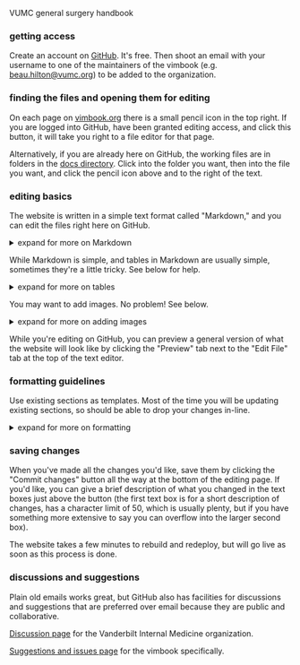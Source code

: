 
VUMC general surgery handbook

### getting access

Create an account on [GitHub](https://github.com/).
It's free.
Then shoot an email with your username to one of the maintainers of the vimbook (e.g. beau.hilton@vumc.org)
to be added to the organization.


### finding the files and opening them for editing

On each page on [vimbook.org](vimbook.beauhilton.com)
there is a small pencil icon in the top right.
If you are logged into GitHub,
have been granted editing access,
and click this button,
it will take you right to a file editor for that page.

Alternatively, if you are already here on GitHub,
the working files are in folders in the [docs directory](https://github.com/vanderbilt-internal-medicine/vimbook/tree/main/docs).
Click into the folder you want, then into the file you want,
and click the pencil icon above and to the right of the text.


### editing basics

The website is written in a simple text format called "Markdown,"
and you can edit the files right here on GitHub.

<details>
  <summary> expand for more on Markdown </summary>

---

Markdown is a very simple text format
that closely resembles the formatting
we tend to use in medical documentation.
E.g. a single '#' is used to denote a top-level header,
multiple '##' denote sub-headings,
'\-' are used to denote list items
(put a blank line before you start a new list,
or markdown will think you're just putting a hyphen into a sentence),
'\*' around things mark them as important.

The tool that builds the website will
convert this markup into prettier and uniform styles,
so you don't have to worry about getting the indentation or font just right.

Here's a [cheat sheet](https://www.markdownguide.org/cheat-sheet/)
for the main formatting options.

---

</details>

While Markdown is simple,
and tables in Markdown are usually simple,
sometimes they're a little tricky.
See below for help.

<details>
  <summary> expand for more on tables </summary>

---

If you have a simple table, use Markdown tables, described [here](https://www.markdownguide.org/extended-syntax/#tables).
(That link also contains a link to an [online tool](https://www.tablesgenerator.com/markdown_tables)
that makes the task much less tedious.)

If you have a complex table,
e.g. the [options for CAD evaluation](https://vimbook.beauhilton.com/cardiology/cardiology-chest-pain/#diagnostic-studies),
where the "Indications" column has cells that span several rows,
you may need to fall back to html tables,
which are a bit more complicated but by no means intractable.
Contact one of the maintainers.
If you can, make your table in Excel/Google Sheets/Word first (style it up how you like in one of those tools)
and send the file or link with your email.

If you're feeling intrepid,
you can make your html table yourself using this [online tool](https://www.tablesgenerator.com/html_tables),
which is a visual editor similar to Excel or Google Sheets,
with buttons for merging cells, etc.,
that will output the html table code.
It supports copy-paste from Excel/Sheets/Word.
(pro-tip: click the "Do not generate CSS" button)

---

</details>

You may want to add images. No problem! See below.

<details>
  <summary> expand for more on adding images</summary>

---

Below are some examples and best practices.

Here's a link for more on
[images in Markdown](https://www.markdownguide.org/basic-syntax/#images-1).

First, make sure you have the rights to the image
(i.e. you made it,
  it's protected under public domain or fair use,
  or you obtained rights from the appropriate source)

Then, the basic approach (add this line into your document):

`![cat](/docs/images/500.jpg)`

 Which will result in:

![cat](/docs/images/500.jpg)

The exclamation point is shorthand
that tells Markdown you would like to place an image here.

The brackets contain the "alt-text" for your image,
which is a brief description, useful for those with sight-related disability.
You can also see the alt-text if you hover your mouse over the image,
or long-press on a touch device.

Next you need to tell Markdown how to find the image file.

The image in the example lives in our repository,
in the "images" folder that lives under the "docs" folder.

All images should go here.

[Direct link to images folder](https://github.com/vanderbilt-internal-medicine/vimbook/tree/main/docs/images)

If you navigate to that folder,
you can drag and drop images from your file system,
or click the "+" button above and to the right of the list of files,
then "Upload files."

Give each image a descriptive name,
e.g. `parasternal-long.jpg` instead of just `image92.jpg`.
(`500.jpg` is 500 pixel image of a cute cat, included for testing).

A full example might look something like:

`![parasternal long view of cardiac ultrasound](../images/parasternal-long.jpg)`

**Important Note**

That `/docs/images/500.jpg` and `../images/parasternal-long.jpg`
business in the examples
tells the computer how to navigate your files and folders,
starting from wherever your current file is and going down into subfolders,
to find the file you want.

Because the section files for this book live in subfolders of `docs`,
you need to tell Markdown to go up to the main docs folder before looking
for the images folder. This is easy to do, but also easy to forget.

The parasternal-long example shows how to do it;
The `..` part is ancient computer shorthand for "go up one folder."

Since the images will always live in the same folder,
and the section files will always be in subfolders one level down from `docs`,
the most foolproof way to add a new image is to copy the whole parasternal-long example,
and only change the name of the image and the alt text.

---

</details>

While you're editing on GitHub,
you can preview a general version of what the website
will look like by clicking the "Preview" tab
next to the "Edit File" tab at the top of the text editor.

### formatting guidelines

Use existing sections as templates.
Most of the time you will be updating existing sections,
so should be able to drop your changes in-line.

<details>
  <summary> expand for more on formatting </summary>

---

File names: `subject-section.md`, e.g. `cardiology-acs.md`

Text formatting:

_rough example (adjusted to fit in this document):_

## topic du jour

Author-Name McGee, Author-Name ZcGee

---

### Background

in the beginning...

### Presentation

and then (s)he...

### Management

---

_end example._

Every section should start with a single '#',
which denotes a top-level header ("h1").
You can have no more than one section with a top-level header,
or the internal table of contents for each page will break.

Next put a blank line,
followed by the author name[s], in alphabetical order if more than one.

Then another blank line, and "---".
This will add a line before the text proper starts.

Most sections will have a single layer of subsections,
e.g. "Background", "Presentation", "Evaluation", "Management".
These should each be second-level headers, i.e. "##".

Sub-subsections (e.g. the "Management" subsection of ACS has sub-subsections for STEMI, NSTEMI, etc.) should each be third-level headers, i.e. "###".

You can use deeper levels of subsections (e.g. "####"),
but the website engine doesn't differentiate after the third level,
so readers won't be able to tell how deep the organizational rabbit hole goes.
Attempt to flatten the organization so you don't require deeper sectioning,
or consider splitting the topic into multiple topics.

---

</details>

### saving changes

When you've made all the changes you'd like,
save them by clicking the "Commit changes" button
all the way at the bottom of the editing page.
If you'd like, you can give a brief description of what you changed
in the text boxes just above the button
(the first text box is for a short description of changes,
has a character limit of 50, which is usually plenty,
but if you have something more extensive to say you can overflow into the larger second box).

The website takes a few minutes to rebuild and redeploy,
but will go live as soon as this process is done.


### discussions and suggestions

Plain old emails works great,
but GitHub also has facilities for discussions and suggestions
that are preferred over email because they are public and collaborative.

[Discussion page](https://github.com/vanderbilt-internal-medicine/vimbook/discussions) for the Vanderbilt Internal Medicine organization.

[Suggestions and issues page](https://github.com/vanderbilt-internal-medicine/vimbook/issues) for the vimbook specifically.
